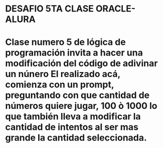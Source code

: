 <h1>DESAFIO 5TA CLASE ORACLE-ALURA<h1>
Clase numero 5 de lógica de programación invita a hacer una modificación del código de adivinar un núnero
El realizado acá, comienza con un prompt, preguntando con que cantidad de números quiere jugar, 100 ò 1000
lo que también lleva a modificar la cantidad de intentos al ser mas grande la cantidad seleccionada.
